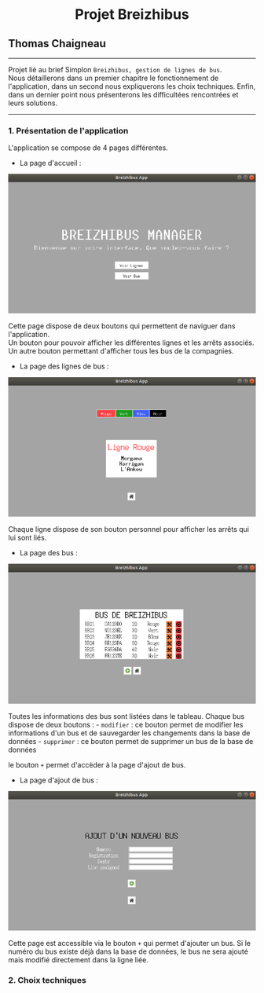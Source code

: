 # <center>Projet Breizhibus</center>

## Thomas Chaigneau

---

Projet lié au brief Simplon `Breizhibus, gestion de lignes de bus`.  
Nous détaillerons dans un premier chapitre le fonctionnement de l'application, dans un second nous expliquerons les choix techniques.
Enfin, dans un dernier point nous présenterons les difficultées rencontrées et leurs solutions.

---

### 1. Présentation de l'application

L'application se compose de 4 pages différentes.  

- La page d'accueil :

![Home Screen](./screenshots/home_screen.png)

Cette page dispose de deux boutons qui permettent de naviguer dans l'application.  
Un bouton pour pouvoir afficher les différentes lignes et les arrêts associés.
Un autre bouton permettant d'afficher tous les bus de la compagnies.

- La page des lignes de bus :

![Lines Screen](./screenshots/lines_screen.png)

Chaque ligne dispose de son bouton personnel pour afficher les arrêts qui lui sont liés.

- La page des bus :

![Bus Screen](./screenshots/bus_screen.png)

Toutes les informations des bus sont listées dans le tableau.
Chaque bus dispose de deux boutons :
    - `modifier` : ce bouton permet de modifier les informations d'un bus et de sauvegarder les changements dans la base de données
    - `supprimer` : ce bouton permet de supprimer un bus de la base de données

le bouton `+` permet d'accèder à la page d'ajout de bus.

- La page d'ajout de bus :

![Add Bus Screen](./screenshots/add_bus_screen.png)

Cette page est accessible via le bouton `+` qui permet d'ajouter un bus.
Si le numéro du bus existe déjà dans la base de données, le bus ne sera ajouté mais modifié directement dans la ligne liée.

### 2. Choix techniques